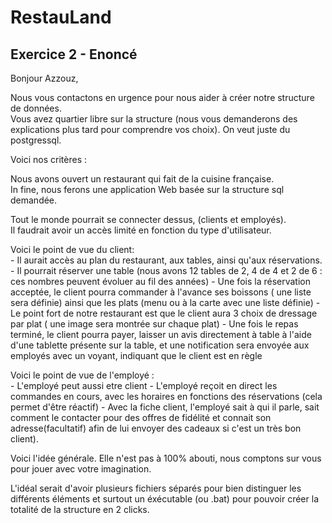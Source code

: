 # RestauLand

## Exercice 2 - Enoncé

Bonjour Azzouz,

Nous vous contactons en urgence pour nous aider à créer notre structure de données.  
Vous avez quartier libre sur la structure (nous vous demanderons des explications plus tard pour comprendre vos choix). On veut juste du postgressql.

Voici nos critères : 

Nous avons ouvert un restaurant qui fait de la cuisine française.  
In fine, nous ferons une application Web basée sur la structure sql demandée.

Tout le monde pourrait se connecter dessus, (clients et employés).  
Il faudrait avoir un accès limité en fonction du type d'utilisateur.

Voici le point de vue du client:  
    - Il aurait accès au plan du restaurant, aux tables, ainsi qu'aux réservations.
    - Il pourrait réserver une table (nous avons 12 tables de 2, 4 de 4 et 2 de 6 : ces nombres peuvent évoluer au fil des années)
    - Une fois la réservation acceptée, le client pourra commander à l'avance ses boissons ( une liste sera définie) ainsi que les plats (menu ou à la carte avec une liste définie)
    - Le point fort de notre restaurant est que le client aura 3 choix de dressage par plat ( une image sera montrée sur chaque plat)
    - Une fois le repas terminé, le client pourra payer, laisser un avis directement à table à l'aide d'une tablette présente sur la table, et une notification sera envoyée aux employés avec un voyant, indiquant que le client est en règle

Voici le point de vue de l'employé :  
    - L'employé peut aussi etre client
    - L'employé reçoit en direct les commandes en cours, avec les horaires en fonctions des réservations (cela permet d'être réactif)
    - Avec la fiche client, l'employé sait à qui il parle, sait comment le contacter pour des offres de fidélité et connait son adresse(facultatif) afin de lui envoyer des cadeaux si c'est un très bon client).

Voici l'idée générale. Elle n'est pas à 100% abouti, nous comptons sur vous pour jouer avec votre imagination.

L'idéal serait d'avoir plusieurs fichiers séparés pour bien distinguer les différents éléments et surtout un éxécutable (ou .bat) pour pouvoir créer la totalité de la structure en 2 clicks.
